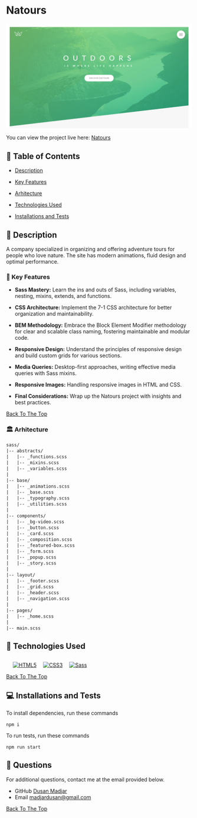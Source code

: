 # Natours

![Nexter](img/App-Layout.webp)

You can view the project live here: <a href="https://natours-dusan.netlify.app" target="_blank">Natours</a>

## 📂 Table of Contents

- [Description](#-description)

- [Key Features](#-key-features)

- [Arhitecture](#-arhitecture)

- [Technologies Used](#-technologies-used)

- [Installations and Tests](#-installations-and-tests)

## 📝 Description

A company specialized in organizing and offering adventure tours for people who love nature. The site has modern animations, fluid design and optimal performance.

### 🔑 Key Features

- <b>Sass Mastery:</b> Learn the ins and outs of Sass, including variables, nesting, mixins, extends, and functions.

- <b>CSS Architecture:</b> Implement the 7-1 CSS architecture for better organization and maintainability.

- <b>BEM Methodology:</b> Embrace the Block Element Modifier methodology for clear and scalable class naming, fostering maintainable and modular code.

- <b>Responsive Design:</b> Understand the principles of responsive design and build custom grids for various sections.

- <b>Media Queries:</b> Desktop-first approaches, writing effective media queries with Sass mixins.

- <b>Responsive Images:</b> Handling responsive images in HTML and CSS.

- <b>Final Considerations:</b> Wrap up the Natours project with insights and best practices.

[Back To The Top](#natours)

### 🏛️ Arhitecture

```
sass/
|-- abstracts/
|   |-- _functions.scss
|   |-- _mixins.scss
|   |-- _variables.scss
|
|-- base/
|   |-- _animations.scss
|   |-- _base.scss
|   |-- _typography.scss
|   |-- _utilities.scss
|
|-- components/
|   |-- _bg-video.scss
|   |-- _button.scss
|   |-- _card.scss
|   |-- _composition.scss
|   |-- _featured-box.scss
|   |-- _form.scss
|   |-- _popup.scss
|   |-- _story.scss
|
|-- layout/
|   |-- _footer.scss
|   |-- _grid.scss
|   |-- _header.scss
|   |-- _navigation.scss
|
|-- pages/
|   |-- _home.scss
|
|-- main.scss
```

## 💾 Technologies Used

<p style="margin-left:18px;margin-top:30px;display:flex; gap:18px;">
    <a href="https://developer.mozilla.org/en-US/docs/Glossary/HTML5" target="_blank" rel="noreferrer">
        <img src="https://raw.githubusercontent.com/danielcranney/readme-generator/main/public/icons/skills/html5-colored.svg" width="50" height="50" alt="HTML5" />
    </a>
    <a href="https://www.w3.org/TR/CSS/#css" target="_blank" rel="noreferrer">
        <img src="https://raw.githubusercontent.com/danielcranney/readme-generator/main/public/icons/skills/css3-colored.svg" width="50" height="50" alt="CSS3" />
    </a>
    <a href="https://sass-lang.com/" target="_blank" rel="noreferrer">
        <img src="https://raw.githubusercontent.com/danielcranney/readme-generator/main/public/icons/skills/sass-colored.svg" width="50" height="50" alt="Sass" />
    </a>
</p>

[Back To The Top](#natours)

## 💻 Installations and Tests

To install dependencies, run these commands

```
npm i
```

To run tests, run these commands

```
npm run start
```

## 📧 Questions

For additional questions, contact me at the email provided below.

- GitHub [Dusan Madjar](https://github.com/Djarma12)
- Email madjardusan@gmail.com

[Back To The Top](#natours)
